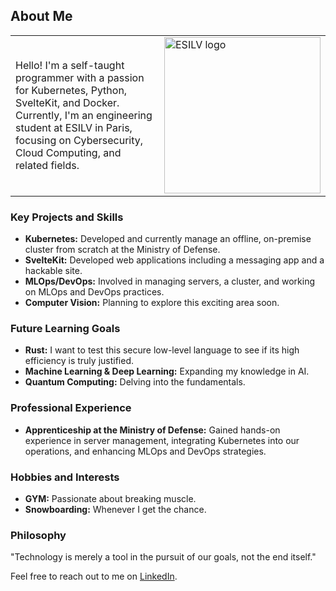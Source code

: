 ## About Me

<table border="0">
 <tr>
   <td><p>Hello! I'm a self-taught programmer with a passion for Kubernetes, Python, SvelteKit, and Docker. Currently, I'm an engineering student at ESILV in Paris, focusing on Cybersecurity, Cloud Computing, and related fields.</p></td>
   <td><img src=https://github.com/GuillaumeDorschner/GuillaumeDorschner/assets/44686652/03e6d0f7-c6a3-43e7-8ede-902b251f6a48" alt="ESILV logo" width="250" style="align-self: center;"></td>
 </tr>
</table>

### Key Projects and Skills
- **Kubernetes:** Developed and currently manage an offline, on-premise cluster from scratch at the Ministry of Defense.
- **SvelteKit:** Developed web applications including a messaging app and a hackable site.
- **MLOps/DevOps:** Involved in managing servers, a cluster, and working on MLOps and DevOps practices.
- **Computer Vision:** Planning to explore this exciting area soon.

### Future Learning Goals
- **Rust:** I want to test this secure low-level language to see if its high efficiency is truly justified.
- **Machine Learning & Deep Learning:** Expanding my knowledge in AI.
- **Quantum Computing:** Delving into the fundamentals.

### Professional Experience
- **Apprenticeship at the Ministry of Defense:** Gained hands-on experience in server management, integrating Kubernetes into our operations, and enhancing MLOps and DevOps strategies.

### Hobbies and Interests
- **GYM:** Passionate about breaking muscle.
- **Snowboarding:** Whenever I get the chance.

### Philosophy
"Technology is merely a tool in the pursuit of our goals, not the end itself."

Feel free to reach out to me on [LinkedIn](https://www.linkedin.com/in/guillaume-dorschner/).

[//]: # "[![roadmap.sh](https://api.roadmap.sh/v1-badge/tall/64e70528b128dce3cb6daf3e?variant=dark)](https://roadmap.sh)"
